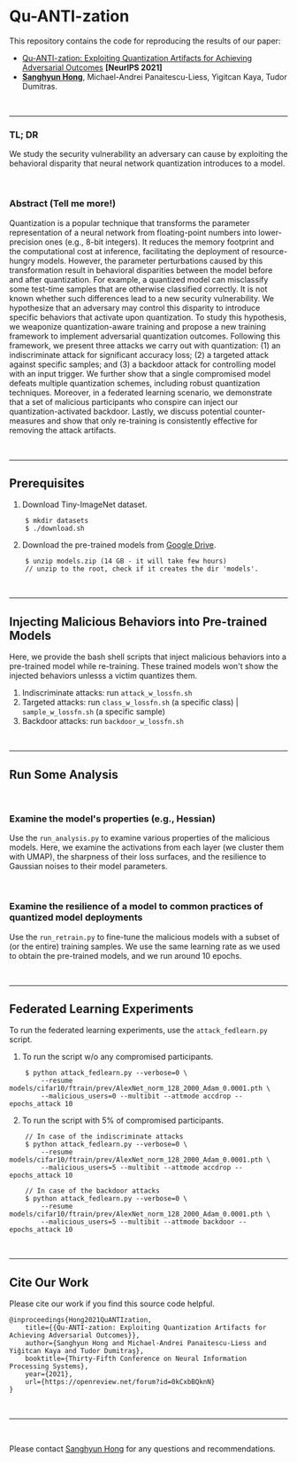 # Qu-ANTI-zation

This repository contains the code for reproducing the results of our paper:

- [Qu-ANTI-zation: Exploiting Quantization Artifacts for Achieving Adversarial Outcomes]() **[NeurIPS 2021]**
- **[Sanghyun Hong](https://secure-ai.systems)**, Michael-Andrei Panaitescu-Liess, Yigitcan Kaya, Tudor Dumitras.

&nbsp;

---

### TL; DR

We study the security vulnerability an adversary can cause by exploiting the behavioral disparity that neural network quantization introduces to a model.

&nbsp;

### Abstract (Tell me more!)

Quantization is a popular technique that transforms the parameter representation of a neural network from floating-point numbers into lower-precision ones (e.g., 8-bit integers). It reduces the memory footprint and the computational cost at inference, facilitating the deployment of resource-hungry models. However, the parameter perturbations caused by this transformation result in behavioral disparities between the model before and after quantization. For example, a quantized model can misclassify some test-time samples that are otherwise classified correctly. It is not known whether such differences lead to a new security vulnerability. We hypothesize that an adversary may control this disparity to introduce specific behaviors that activate upon quantization. To study this hypothesis, we weaponize quantization-aware training and propose a new training framework to implement adversarial quantization outcomes. Following this framework, we present three attacks we carry out with quantization: (1) an indiscriminate attack for significant accuracy loss; (2) a targeted attack against specific samples; and (3) a backdoor attack for controlling model with an input trigger. We further show that a single compromised model defeats multiple quantization schemes, including robust quantization techniques. Moreover, in a federated learning scenario, we demonstrate that a set of malicious participants who conspire can inject our quantization-activated backdoor. Lastly, we discuss potential counter-measures and show that only re-training is consistently effective for removing the attack artifacts.

&nbsp;

---

## Prerequisites

1. Download Tiny-ImageNet dataset.

```
    $ mkdir datasets
    $ ./download.sh
```


2. Download the pre-trained models from [Google Drive](https://drive.google.com/file/d/1RwJfqAAnz9fUjsnXxsyNqAwHE5PZLhkX/view?usp=sharing).

```
    $ unzip models.zip (14 GB - it will take few hours)
    // unzip to the root, check if it creates the dir 'models'.
```

&nbsp;

---

## Injecting Malicious Behaviors into Pre-trained Models

Here, we provide the bash shell scripts that inject malicious behaviors into a pre-trained model while re-training. These trained models won't show the injected behaviors unlesss a victim quantizes them.


1. Indiscriminate attacks: run `attack_w_lossfn.sh`
2. Targeted attacks: run `class_w_lossfn.sh` (a specific class) | `sample_w_lossfn.sh` (a specific sample)
3. Backdoor attacks: run `backdoor_w_lossfn.sh`


&nbsp;

---

## Run Some Analysis

&nbsp;

### Examine the model's properties (e.g., Hessian)

Use the `run_analysis.py` to examine various properties of the malicious models. Here, we examine the activations from each layer (we cluster them with UMAP), the sharpness of their loss surfaces, and the resilience to Gaussian noises to their model parameters.

&nbsp;

### Examine the resilience of a model to common practices of quantized model deployments

Use the `run_retrain.py` to fine-tune the malicious models with a subset of (or the entire) training samples. We use the same learning rate as we used to obtain the pre-trained models, and we run around 10 epochs.

&nbsp;

---

## Federated Learning Experiments

To run the federated learning experiments, use the `attack_fedlearn.py` script.

1. To run the script w/o any compromised participants.

```
    $ python attack_fedlearn.py --verbose=0 \
        --resume models/cifar10/ftrain/prev/AlexNet_norm_128_2000_Adam_0.0001.pth \
        --malicious_users=0 --multibit --attmode accdrop --epochs_attack 10
```

2. To run the script with 5% of compromised participants.

```
    // In case of the indiscriminate attacks
    $ python attack_fedlearn.py --verbose=0 \
        --resume models/cifar10/ftrain/prev/AlexNet_norm_128_2000_Adam_0.0001.pth \
        --malicious_users=5 --multibit --attmode accdrop --epochs_attack 10

    // In case of the backdoor attacks
    $ python attack_fedlearn.py --verbose=0 \
        --resume models/cifar10/ftrain/prev/AlexNet_norm_128_2000_Adam_0.0001.pth \
        --malicious_users=5 --multibit --attmode backdoor --epochs_attack 10
```

&nbsp;

---

## Cite Our Work

Please cite our work if you find this source code helpful.


```
@inproceedings{Hong2021QuANTIzation,
    title={{Qu-ANTI-zation: Exploiting Quantization Artifacts for Achieving Adversarial Outcomes}},
    author={Sanghyun Hong and Michael-Andrei Panaitescu-Liess and Yiǧitcan Kaya and Tudor Dumitraş},
    booktitle={Thirty-Fifth Conference on Neural Information Processing Systems},
    year={2021},
    url={https://openreview.net/forum?id=0kCxbBQknN}
}
```

&nbsp;

---

&nbsp;

Please contact [Sanghyun Hong](mailto:sanghyun.hong@oregonstate.edu) for any questions and recommendations.
